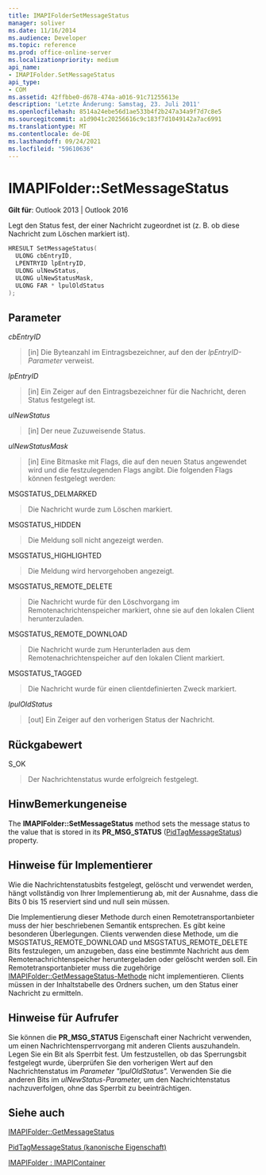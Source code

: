 ```yaml
---
title: IMAPIFolderSetMessageStatus
manager: soliver
ms.date: 11/16/2014
ms.audience: Developer
ms.topic: reference
ms.prod: office-online-server
ms.localizationpriority: medium
api_name:
- IMAPIFolder.SetMessageStatus
api_type:
- COM
ms.assetid: 42ffbbe0-d678-474a-a016-91c71255613e
description: 'Letzte Änderung: Samstag, 23. Juli 2011'
ms.openlocfilehash: 8514a24ebe56d1ae533b4f2b247a34a9f7d7c8e5
ms.sourcegitcommit: a1d9041c20256616c9c183f7d1049142a7ac6991
ms.translationtype: MT
ms.contentlocale: de-DE
ms.lasthandoff: 09/24/2021
ms.locfileid: "59610636"
---
```

# <a name="imapifoldersetmessagestatus"></a>IMAPIFolder::SetMessageStatus

  
  
**Gilt für**: Outlook 2013 | Outlook 2016 
  
Legt den Status fest, der einer Nachricht zugeordnet ist (z. B. ob diese Nachricht zum Löschen markiert ist).
  
```cpp
HRESULT SetMessageStatus(
  ULONG cbEntryID,
  LPENTRYID lpEntryID,
  ULONG ulNewStatus,
  ULONG ulNewStatusMask,
  ULONG FAR * lpulOldStatus
);
```

## <a name="parameters"></a>Parameter

 _cbEntryID_
  
> [in] Die Byteanzahl im Eintragsbezeichner, auf den der  _lpEntryID-Parameter_ verweist. 
    
 _lpEntryID_
  
> [in] Ein Zeiger auf den Eintragsbezeichner für die Nachricht, deren Status festgelegt ist.
    
 _ulNewStatus_
  
> [in] Der neue Zuzuweisende Status. 
    
 _ulNewStatusMask_
  
> [in] Eine Bitmaske mit Flags, die auf den neuen Status angewendet wird und die festzulegenden Flags angibt. Die folgenden Flags können festgelegt werden:
    
MSGSTATUS_DELMARKED 
  
> Die Nachricht wurde zum Löschen markiert.
    
MSGSTATUS_HIDDEN 
  
> Die Meldung soll nicht angezeigt werden.
    
MSGSTATUS_HIGHLIGHTED 
  
> Die Meldung wird hervorgehoben angezeigt.
    
MSGSTATUS_REMOTE_DELETE 
  
> Die Nachricht wurde für den Löschvorgang im Remotenachrichtenspeicher markiert, ohne sie auf den lokalen Client herunterzuladen.
    
MSGSTATUS_REMOTE_DOWNLOAD 
  
> Die Nachricht wurde zum Herunterladen aus dem Remotenachrichtenspeicher auf den lokalen Client markiert.
    
MSGSTATUS_TAGGED 
  
> Die Nachricht wurde für einen clientdefinierten Zweck markiert.
    
 _lpulOldStatus_
  
> [out] Ein Zeiger auf den vorherigen Status der Nachricht.
    
## <a name="return-value"></a>Rückgabewert

S_OK 
  
> Der Nachrichtenstatus wurde erfolgreich festgelegt.
    
## <a name="remarks"></a>HinwBemerkungeneise

The **IMAPIFolder::SetMessageStatus** method sets the message status to the value that is stored in its **PR_MSG_STATUS** ([PidTagMessageStatus](pidtagmessagestatus-canonical-property.md)) property. 
  
## <a name="notes-to-implementers"></a>Hinweise für Implementierer

Wie die Nachrichtenstatusbits festgelegt, gelöscht und verwendet werden, hängt vollständig von Ihrer Implementierung ab, mit der Ausnahme, dass die Bits 0 bis 15 reserviert sind und null sein müssen. 
  
Die Implementierung dieser Methode durch einen Remotetransportanbieter muss der hier beschriebenen Semantik entsprechen. Es gibt keine besonderen Überlegungen. Clients verwenden diese Methode, um die MSGSTATUS_REMOTE_DOWNLOAD und MSGSTATUS_REMOTE_DELETE Bits festzulegen, um anzugeben, dass eine bestimmte Nachricht aus dem Remotenachrichtenspeicher heruntergeladen oder gelöscht werden soll. Ein Remotetransportanbieter muss die zugehörige [IMAPIFolder::GetMessageStatus-Methode](imapifolder-getmessagestatus.md) nicht implementieren. Clients müssen in der Inhaltstabelle des Ordners suchen, um den Status einer Nachricht zu ermitteln. 
  
## <a name="notes-to-callers"></a>Hinweise für Aufrufer

Sie können die **PR_MSG_STATUS** Eigenschaft einer Nachricht verwenden, um einen Nachrichtensperrvorgang mit anderen Clients auszuhandeln. Legen Sie ein Bit als Sperrbit fest. Um festzustellen, ob das Sperrungsbit festgelegt wurde, überprüfen Sie den vorherigen Wert auf den Nachrichtenstatus im _Parameter "lpulOldStatus"._ Verwenden Sie die anderen Bits im  _ulNewStatus-Parameter,_ um den Nachrichtenstatus nachzuverfolgen, ohne das Sperrbit zu beeinträchtigen. 
  
## <a name="see-also"></a>Siehe auch



[IMAPIFolder::GetMessageStatus](imapifolder-getmessagestatus.md)
  
[PidTagMessageStatus (kanonische Eigenschaft)](pidtagmessagestatus-canonical-property.md)
  
[IMAPIFolder : IMAPIContainer](imapifolderimapicontainer.md)

